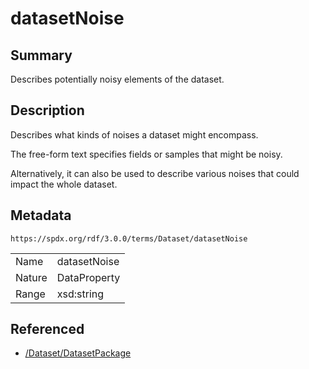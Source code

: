 <!-- Automatically generated by spec-parser v2.3.0 on 2024-07-29T18:25:30.305944+00:00 -->
<!-- SPDX-License-Identifier: Community-Spec-1.0 -->

# datasetNoise

## Summary

Describes potentially noisy elements of the dataset.


## Description

Describes what kinds of noises a dataset might encompass.

The free-form text specifies fields or samples that might be noisy.

Alternatively, it can also be used to describe various noises that could impact the whole dataset.


## Metadata

`https://spdx.org/rdf/3.0.0/terms/Dataset/datasetNoise`


| | |
|---|---|
| Name | datasetNoise |
| Nature | DataProperty |
| Range | xsd:string |




## Referenced

- [/Dataset/DatasetPackage](../../Dataset/Classes/DatasetPackage.md)

